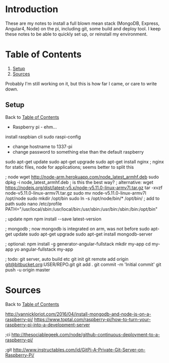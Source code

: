 # Introduction
These are my notes to install a full blown mean stack (MongoDB, Express, Angular4, Node) on the pi, including git, some build and deploy tool. I keep these notes to be able to quickly set up, or reinstall my environment. 

# Table of Contents
1. [Setup](#setup)
2. [Sources](#sources)


Probably I'm still working on it, but this is how far I came, or care to write down.

## Setup
Back to [Table of Contents](#table-of-contents)

* Raspberry pi - ehm...  

install raspbian cli
sudo raspi-config

* change hostname to 1337-pi
* change password to something else than the default raspberry

sudo apt-get update
sudo apt-get upgrade
sudo apt-get install nginx
; nginx for static files, node for applications; seems better to split this

; node
wget http://node-arm.herokuapp.com/node_latest_armhf.deb
sudo dpkg -i node_latest_armhf.deb
; is this the best way?
; alternative:
wget https://nodejs.org/dist/latest-v5.x/node-v5.11.0-linux-armv7l.tar.gz
tar -xvzf node-v5.11.0-linux-armv7l.tar.gz
sudo mv node-v5.11.0-linux-armv7l /opt/node
sudo mkdir /opt/bin
sudo ln -s /opt/node/bin/* /opt/bin/
; add to path
sudo nano /etc/profile
PATH="/usr/local/sbin:/usr/local/bin:/usr/sbin:/usr/bin:/sbin:/bin:/opt/bin"

; update npm
npm install --save latest-version

; mongodb
; now mongodb is integrated on arm, was not before
sudo apt-get update
sudo apt-get upgrade
sudo apt-get install mongodb-server

; optional:
npm install -g generator-angular-fullstack
mkdir my-app
cd my-app
yo angular-fullstack my-app

; todo: git server, auto build etc
git init
git remote add origin git@bitbucket.org:USER/REPO.git
git add .
git commit -m 'Initial commit'
git push -u origin master


# Sources
Back to [Table of Contents](#table-of-contents)

http://yannickloriot.com/2016/04/install-mongodb-and-node-js-on-a-raspberry-pi/
https://www.toptal.com/raspberry-pi/how-to-turn-your-raspberry-pi-into-a-development-server

;ci
http://thesociablegeek.com/node/github-continuous-deployment-to-a-raspberry-pi/

;git
http://www.instructables.com/id/GitPi-A-Private-Git-Server-on-Raspberry-Pi/